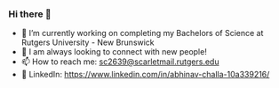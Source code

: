 ### Hi there 👋

- 🔭 I’m currently working on completing my Bachelors of Science at Rutgers University - New Brunswick
- 💬 I am always looking to connect with new people!
- 📫 How to reach me: sc2639@scarletmail.rutgers.edu 
- 📄 LinkedIn: https://www.linkedin.com/in/abhinav-challa-10a339216/

<!--
**abhichall/abhichall** is a ✨ _special_ ✨ repository because its `README.md` (this file) appears on your GitHub profile.

Here are some ideas to get you started:

..
- 🤔 I’m looking for help with ...
- 💬 Ask me about ...

- ⚡ Fun fact: ...
-->

